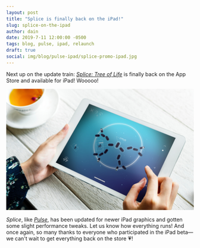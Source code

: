 ```yaml
---
layout: post
title: "Splice is finally back on the iPad!"
slug: splice-on-the-ipad
author: dain
date: 2019-7-11 12:00:00 -0500
tags: blog, pulse, ipad, relaunch
draft: true
social: img/blog/pulse-ipad/splice-promo-ipad.jpg
---
```

Next up on the update train:  [_Splice: Tree of Life_](https://itunes.apple.com/us/app/splice-tree-of-life/id543610134?mt=8) is finally back on the App Store and available for iPad! Wooooo!

[![Splice iPad](/img/blog/pulse-ipad/splice-promo-ipad.jpg)](https://itunes.apple.com/us/app/splice-tree-of-life/id543610134?mt=8)

_Splice_, like [_Pulse_](https://apps.apple.com/us/app/pulse-volume-one/id432667443), has been updated for newer iPad graphics and gotten some slight performance tweaks. Let us know how everything runs! And once again, so many thanks to everyone who participated in the iPad beta—we can't wait to get everything back on the store 💗!
